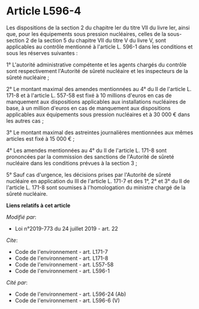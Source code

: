 # Article L596-4

Les dispositions de la section 2 du chapitre Ier du titre VII du livre Ier, ainsi que, pour les équipements sous pression
nucléaires, celles de la sous-section 2 de la section 5 du chapitre VII du titre V du livre V, sont applicables au contrôle
mentionné à l'article L. 596-1 dans les conditions et sous les réserves suivantes :

1° L'autorité administrative compétente et les agents chargés du contrôle sont respectivement l'Autorité de sûreté nucléaire
et les inspecteurs de la sûreté nucléaire ;

2° Le montant maximal des amendes mentionnées au 4° du II de l'article L. 171-8 et à l'article L. 557-58 est fixé à 10
millions d'euros en cas de manquement aux dispositions applicables aux installations nucléaires de base, à un million d'euros
en cas de manquement aux dispositions applicables aux équipements sous pression nucléaires et à 30 000 € dans les autres
cas ;

3° Le montant maximal des astreintes journalières mentionnées aux mêmes articles est fixé à 15 000 € ;

4° Les amendes mentionnées au 4° du II de l'article L. 171-8 sont prononcées par la commission des sanctions de l'Autorité de
sûreté nucléaire dans les conditions prévues à la section 3 ;

5° Sauf cas d'urgence, les décisions prises par l'Autorité de sûreté nucléaire en application du III de l'article L. 171-7 et
des 1°, 2° et 3° du II de l'article L. 171-8 sont soumises à l'homologation du ministre chargé de la sûreté nucléaire.

**Liens relatifs à cet article**

_Modifié par_:

  - Loi n°2019-773 du 24 juillet 2019 - art. 22

_Cite_:

  - Code de l'environnement - art. L171-7
  - Code de l'environnement - art. L171-8
  - Code de l'environnement - art. L557-58
  - Code de l'environnement - art. L596-1

_Cité par_:

  - Code de l'environnement - art. L596-24 (Ab)
  - Code de l'environnement - art. L596-6 (V)
